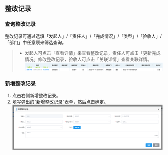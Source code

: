 ## 整改记录
### 查询整改记录
整改记录可通过选填「发起人」/「责任人」/「完成情况」/「类型」/「验收人」/「部门」中任意项来筛选查询。  
>+ 发起人可点击「查看详情」来查看整改记录，责任人可点击「更新完成情况」修改整改记录，验收人可点击「关联详情」查看关联详情。  
![图片](../../.vuepress/public/images/employee/modify.png)  
### 新增整改记录
1. 点击右侧<kbd>新增整改记录</kbd>。  
2. 填写弹出的“新增整改记录”表单，然后点击<kbd>确定</kbd>。
![图片](../../.vuepress/public/images/employee/employee12.png) 